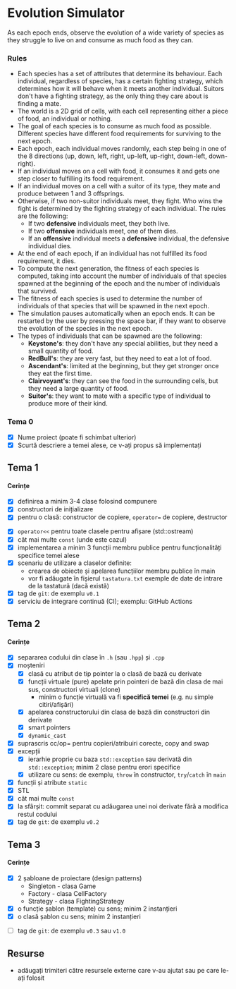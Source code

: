 # Evolution Simulator

As each epoch ends, observe the evolution of a wide variety of species as they struggle to live on and consume as much food as they can.

### Rules

- Each species has a set of attributes that determine its behaviour. Each individual, regardless of species, has a certain fighting strategy, which determines how it will behave when it meets another individual. Suitors don't have a fighting strategy, as the only thing they care about is finding a mate.
- The world is a 2D grid of cells, with each cell representing either a piece of food, an individual or nothing.
- The goal of each species is to consume as much food as possible. Different species have different food requirements for surviving to the next epoch.
- Each epoch, each individual moves randomly, each step being in one of the 8 directions (up, down, left, right, up-left, up-right, down-left, down-right).
- If an individual moves on a cell with food, it consumes it and gets one step closer to fulfilling its food requirement.
- If an individual moves on a cell with a suitor of its type, they mate and produce between 1 and 3 offsprings.
- Otherwise, if two non-suitor individuals meet, they fight. Who wins the fight is determined by the fighting strategy of each individual. The rules are the following:
  - If two **defensive** individuals meet, they both live.
  - If two **offensive** individuals meet, one of them dies.
  - If an **offensive** individual meets a **defensive** individual, the defensive individual dies.
- At the end of each epoch, if an individual has not fulfilled its food requirement, it dies.
- To compute the next generation, the fitness of each species is computed, taking into account the number of individuals of that species spawned at the beginning of the epoch and the number of individuals that survived.
- The fitness of each species is used to determine the number of individuals of that species that will be spawned in the next epoch.
- The simulation pauses automatically when an epoch ends. It can be restarted by the user by pressing the space bar, if they want to observe the evolution of the species in the next epoch.
- The types of individuals that can be spawned are the following:
  - **Keystone's**: they don't have any special abilities, but they need a small quantity of food.
  - **RedBull's**: they are very fast, but they need to eat a lot of food.
  - **Ascendant's**: limited at the beginning, but they get stronger once they eat the first time.
  - **Clairvoyant's**: they can see the food in the surrounding cells, but they need a large quantity of food.
  - **Suitor's**: they want to mate with a specific type of individual to produce more of their kind.
  
### Tema 0

- [x] Nume proiect (poate fi schimbat ulterior)
- [x] Scurtă descriere a temei alese, ce v-ați propus să implementați

## Tema 1

#### Cerințe
- [x] definirea a minim 3-4 clase folosind compunere
- [x] constructori de inițializare
- [x] pentru o clasă: constructor de copiere, `operator=` de copiere, destructor
<!-- - [x] pentru o altă clasă: constructor de mutare, `operator=` de mutare, destructor -->
<!-- - [x] pentru o altă clasă: toate cele 5 funcții membru speciale -->
- [x] `operator<<` pentru toate clasele pentru afișare (std::ostream)
- [x] cât mai multe `const` (unde este cazul)
- [x] implementarea a minim 3 funcții membru publice pentru funcționalități specifice temei alese
- [x] scenariu de utilizare a claselor definite:
  - crearea de obiecte și apelarea funcțiilor membru publice în main
  - vor fi adăugate în fișierul `tastatura.txt` exemple de date de intrare de la tastatură (dacă există)
- [x] tag de `git`: de exemplu `v0.1`
- [x] serviciu de integrare continuă (CI); exemplu: GitHub Actions

## Tema 2

#### Cerințe
- [x] separarea codului din clase în `.h` (sau `.hpp`) și `.cpp`
- [x] moșteniri
  - [x] clasă cu atribut de tip pointer la o clasă de bază cu derivate
  - [x] funcții virtuale (pure) apelate prin pointeri de bază din clasa de mai sus, constructori virtuali (clone)
    - minim o funcție virtuală va fi **specifică temei** (e.g. nu simple citiri/afișări)
  - [x] apelarea constructorului din clasa de bază din constructori din derivate
  - [x] smart pointers
  - [x] `dynamic_cast`
- [x] suprascris cc/op= pentru copieri/atribuiri corecte, copy and swap
- [x] excepții
  - [x] ierarhie proprie cu baza `std::exception` sau derivată din `std::exception`; minim 2 clase pentru erori specifice
  - [x] utilizare cu sens: de exemplu, `throw` în constructor, `try`/`catch` în `main`
- [x] funcții și atribute `static`
- [x] STL
- [x] cât mai multe `const`
- [x] la sfârșit: commit separat cu adăugarea unei noi derivate fără a modifica restul codului
- [x] tag de `git`: de exemplu `v0.2`

## Tema 3

#### Cerințe
- [x] 2 șabloane de proiectare (design patterns)
  - Singleton - clasa Game
  - Factory - clasa CellFactory
  - Strategy - clasa FightingStrategy 
- [x] o funcție șablon (template) cu sens; minim 2 instanțieri
- [x] o clasă șablon cu sens; minim 2 instanțieri
<!-- - [ ] o specializare pe funcție/clasă șablon -->
- [ ] tag de `git`: de exemplu `v0.3` sau `v1.0`

## Resurse

- adăugați trimiteri către resursele externe care v-au ajutat sau pe care le-ați folosit
